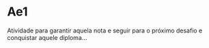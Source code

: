 # Ae1
Atividade para garantir aquela nota e seguir para o próximo desafio e conquistar aquele diploma...
